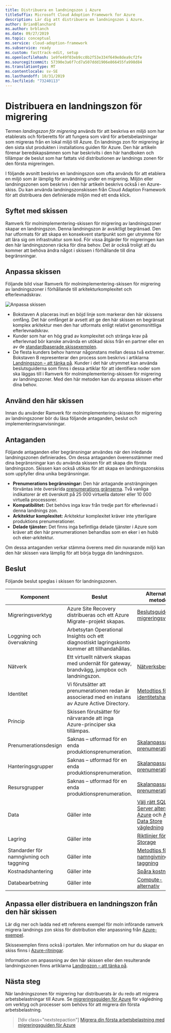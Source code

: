 ```yaml
---
title: Distribuera en landningszon i Azure
titleSuffix: Microsoft Cloud Adoption Framework for Azure
description: Lär dig att distribuera en landningszon i Azure.
author: BrianBlanchard
ms.author: brblanch
ms.date: 09/27/2019
ms.topic: conceptual
ms.service: cloud-adoption-framework
ms.subservice: ready
ms.custom: fasttrack-edit, setup
ms.openlocfilehash: 1e9fe49f03eb9cc0b2f53e334f649e8dea9cf2fe
ms.sourcegitcommit: 57390e3a6f7cd7a507ddd1906e866455fa998d84
ms.translationtype: MT
ms.contentlocale: sv-SE
ms.lasthandoff: 10/31/2019
ms.locfileid: "73240113"
---
```

# <a name="deploy-a-migration-landing-zone"></a>Distribuera en landningszon för migrering

Termen *landingszon för migrering* används för att beskriva en miljö som har etablerats och förberetts för att fungera som värd för arbetsbelastningar som migreras från en lokal miljö till Azure. En landnings zon för migrering är den sista slut produkten i installations guiden för Azure. Den här artikeln förenar beredskapsämnen som har beskrivits i den här handboken och tillämpar de beslut som har fattats vid distributionen av landnings zonen för den första migreringen.

I följande avsnitt beskrivs en landningszon som ofta används för att etablera en miljö som är lämplig för användning under en migrering. Miljön eller landningszonen som beskrivs i den här artikeln beskrivs också i en Azure-skiss. Du kan använda landningszonskissen från Cloud Adaption Framework för att distribuera den definierade miljön med ett enda klick.

## <a name="purpose-of-the-blueprint"></a>Syftet med skissen

Ramverk för molnimplementering-skissen för migrering av landningszoner skapar en landningszon. Denna landningszon är avsiktligt begränsad. Den har utformats för att skapa en konsekvent startpunkt som ger utrymme för att lära sig om infrastruktur som kod. För vissa åtgärder för migreringen kan den här landningszonen räcka för dina behov. Det är också troligt att du kommer att behöva ändra något i skissen i förhållande till dina begränsningar.

## <a name="blueprint-alignment"></a>Anpassa skissen

Följande bild visar Ramverk för molnimplementering-skissen för migrering av landningszoner i förhållande till arkitekturkomplexitet och efterlevnadskrav.

![Anpassa skissen](../../_images/ready/blueprint-overview.png)

- Bokstaven A placeras inuti en böjd linje som markerar den här skissens omfång. Det här omfånget är avsett att ge den här skissen en begränsat komplex arkitektur men den har utformats enligt relativt genomsnittliga efterlevnadskrav.
- Kunder som har en hög grad av komplexitet och stränga krav på efterlevnad bör kanske använda en utökad skiss från en partner eller en av de [standardbaserade skissexemplen](https://docs.microsoft.com/azure/governance/blueprints/samples).
- De flesta kunders behov hamnar någonstans mellan dessa två extremer. Bokstaven B representerar den process som beskrivs i artiklarna [Landningszon – att tänka på](../considerations/index.md). Kunder i det här utrymmet kan använda beslutsguiderna som finns i dessa artiklar för att identifiera noder som ska läggas till i Ramverk för molnimplementering-skissen för migrering av landningszoner. Med den här metoden kan du anpassa skissen efter dina behov.

## <a name="use-this-blueprint"></a>Använd den här skissen

Innan du använder Ramverk för molnimplementering-skissen för migrering av landningszoner bör du läsa följande antaganden, beslut och implementeringsanvisningar.

## <a name="assumptions"></a>Antaganden

Följande antaganden eller begränsningar användes när den inledande landningszonen definierades. Om dessa antaganden överensstämmer med dina begränsningar kan du använda skissen för att skapa din första landningszon. Skissen kan också utökas för att skapa en landningszonskiss som uppfyller dina unika begränsningar.

- **Prenumerations begränsningar:** Den här antagande ansträngningen förväntas inte överskrida [prenumerations gränserna](https://docs.microsoft.com/azure/azure-subscription-service-limits). Två vanliga indikatorer är ett överskott på 25 000 virtuella datorer eller 10 000 virtuella processorer.
- **Kompatibilitet:** Det behövs inga krav från tredje part för efterlevnad i denna landnings zon.
- **Arkitektur komplexitet:** Arkitektur komplexitet kräver inte ytterligare produktions prenumerationer.
- **Delade tjänster:** Det finns inga befintliga delade tjänster i Azure som kräver att den här prenumerationen behandlas som en eker i en hubb och eker-arkitektur.

Om dessa antaganden verkar stämma överens med din nuvarande miljö kan den här skissen vara lämplig för att börja bygga din landningszon.

## <a name="decisions"></a>Beslut

Följande beslut speglas i skissen för landningszonen.

| Komponent | Beslut | Alternativa metoder |
|---------|---------|---------|
|Migreringsverktyg|Azure Site Recovery distribueras och ett Azure Migrate-projekt skapas.|[Beslutsguide för migreringsverktyg](../../decision-guides/migrate-decision-guide/index.md)|
|Loggning och övervakning|Arbetsytan Operational Insights och ett diagnostiskt lagringskonto kommer att tillhandahållas.|         |
|Nätverk|Ett virtuellt nätverk skapas med undernät för gateway, brandvägg, jumpbox och landningszon.|[Nätverksbeslut](../considerations/networking-options.md)|
|Identitet|Vi förutsätter att prenumerationen redan är associerad med en instans av Azure Active Directory.|[Metodtips för identitetshantering](https://docs.microsoft.com/azure/security/azure-security-identity-management-best-practices?toc=https://docs.microsoft.com/azure/cloud-adoption-framework/toc.json&bc=https://docs.microsoft.com/azure/cloud-adoption-framework/bread/toc.json)         |
|Princip|Skissen förutsätter för närvarande att inga Azure-principer ska tillämpas.|         |
|Prenumerationsdesign|Saknas – utformad för en enda produktionsprenumeration.|[Skalanpassa prenumerationer](../azure-best-practices/scaling-subscriptions.md)|
|Hanteringsgrupper|Saknas – utformad för en enda produktionsprenumeration.|[Skalanpassa prenumerationer](../azure-best-practices/scaling-subscriptions.md)         |
|Resursgrupper|Saknas – utformad för en enda produktionsprenumeration.|[Skalanpassa prenumerationer](../azure-best-practices/scaling-subscriptions.md)         |
|Data|Gäller inte|[Välj rätt SQL Server alternativ i Azure](https://docs.microsoft.com/azure/sql-database/sql-database-paas-vs-sql-server-iaas?toc=https://docs.microsoft.com/azure/architecture/toc.json&bc=https://docs.microsoft.com/azure/architecture/bread/toc.json) och [Azure Data Store vägledning](https://docs.microsoft.com/azure/architecture/guide/technology-choices/data-store-overview) |
|Lagring|Gäller inte|[Riktlinjer för Azure Storage](../considerations/storage-options.md)         |
|Standarder för namngivning och taggning|Gäller inte|[Metodtips för namngivning och taggning](../azure-best-practices/naming-and-tagging.md)         |
|Kostnadshantering|Gäller inte|[Spåra kostnader](../azure-best-practices/track-costs.md)|
|Databearbetning|Gäller inte|[Compute-alternativ](../considerations/compute-options.md)|

## <a name="customize-or-deploy-a-landing-zone-from-this-blueprint"></a>Anpassa eller distribuera en landningszon från den här skissen

Lär dig mer och ladda ned ett referens exempel för moln införande ramverk migrera landnings zon skiss för distribution eller anpassning från [Azure-exempel](https://docs.microsoft.com/azure/governance/blueprints/samples).

Skissexemplen finns också i portalen. Mer information om hur du skapar en skiss finns i [Azure-ritningar](./govern-org-compliance.md?tabs=azureblueprints#create-a-blueprint).

Information om anpassning av den här skissen eller den resulterande landningszonen finns artiklarna [Landingzon – att tänka på](../considerations/index.md).

## <a name="next-steps"></a>Nästa steg

När landningszonen för migrering har distribuerats är du redo att migrera arbetsbelastningar till Azure.
Se [migreringsguiden för Azure](../../migrate/azure-migration-guide/index.md) för vägledning om verktyg och processer som behövs för att migrera din första arbetsbelastning.

> [!div class="nextstepaction"]
> [Migrera din första arbetsbelastning med migreringsguiden för Azure](../../migrate/azure-migration-guide/index.md)
